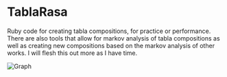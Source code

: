 # TablaRasa

Ruby code for creating tabla compositions, for practice or performance. There are also tools that allow for markov analysis of tabla compositions
as well as creating new compositions based on the markov analysis of other works. I will flesh this out more as I have time.

![Graph](https://drive.google.com/file/d/0B3ven3aJwk2_NEo1cWlUY194V28/view?usp=sharing "Graph Example")
